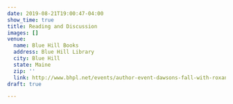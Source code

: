 ```yaml
---
date: 2019-08-21T19:00:47-04:00
show_time: true
title: Reading and Discussion
images: []
venue:
  name: Blue Hill Books
  address: Blue Hill Library
  city: Blue Hill
  state: Maine
  zip: ''
  link: http://www.bhpl.net/events/author-event-dawsons-fall-with-roxana-robinson/
draft: true

---
```


